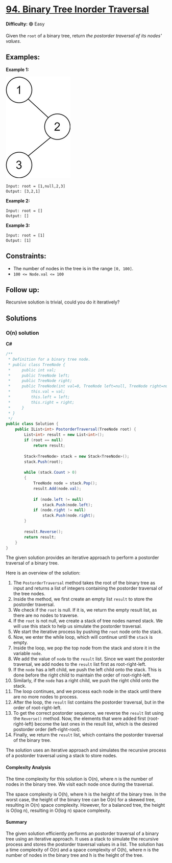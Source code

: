 # [94. Binary Tree Inorder Traversal](https://leetcode.com/problems/binary-tree-inorder-traversal/)

**Difficulty:** :green_circle: Easy

Given the `root` of a binary tree, return *the postorder traversal of its nodes' values*.

## Examples:

**Example 1:**

![069_01.jpg](./solutions/resources/069_01.jpg)

```
Input: root = [1,null,2,3]
Output: [3,2,1]

```

**Example 2:**

```
Input: root = []
Output: []

```

**Example 3:**

```
Input: root = [1]
Output: [1]

```

## Constraints:

- The number of nodes in the tree is in the range `[0, 100]`.
- `100 <= Node.val <= 100`

## Follow up:

Recursive solution is trivial, could you do it iteratively?


## Solutions

### O(n) solution 

**C#**

```C#
/**
 * Definition for a binary tree node.
 * public class TreeNode {
 *     public int val;
 *     public TreeNode left;
 *     public TreeNode right;
 *     public TreeNode(int val=0, TreeNode left=null, TreeNode right=null) {
 *         this.val = val;
 *         this.left = left;
 *         this.right = right;
 *     }
 * }
 */
public class Solution {
    public IList<int> PostorderTraversal(TreeNode root) {
        List<int> result = new List<int>();
        if (root == null)
            return result;
        
        Stack<TreeNode> stack = new Stack<TreeNode>();
        stack.Push(root);
        
        while (stack.Count > 0)
        {
            TreeNode node = stack.Pop();
            result.Add(node.val);
            
            if (node.left != null)
                stack.Push(node.left);
            if (node.right != null)
                stack.Push(node.right);
        }
        
        result.Reverse();
        return result;
    }
}
```

The given solution provides an iterative approach to perform a postorder traversal of a binary tree.

Here is an overview of the solution:

1. The `PostorderTraversal` method takes the root of the binary tree as input and returns a list of integers containing the postorder traversal of the tree nodes.
2. Inside the method, we first create an empty list `result` to store the postorder traversal.
3. We check if the `root` is null. If it is, we return the empty result list, as there are no nodes to traverse.
4. If the `root` is not null, we create a stack of tree nodes named stack. We will use this stack to help us simulate the postorder traversal.
5. We start the iterative process by pushing the `root` node onto the stack.
6. Now, we enter the while loop, which will continue until the `stack` is empty.
7. Inside the loop, we pop the top node from the stack and store it in the variable `node`.
8. We add the value of `node` to the `result` list. Since we want the postorder traversal, we add nodes to the `result` list first as root-right-left.
9. If the `node` has a left child, we push the left child onto the stack. This is done before the right child to maintain the order of root-right-left.
10. Similarly, if the `node` has a right child, we push the right child onto the stack.
11. The loop continues, and we process each node in the stack until there are no more nodes to process.
12. After the loop, the `result` list contains the postorder traversal, but in the order of root-right-left.
13. To get the correct postorder sequence, we reverse the `result` list using the `Reverse()` method. Now, the elements that were added first (root-right-left) become the last ones in the result list, which is the desired postorder order (left-right-root).
14. Finally, we return the `result` list, which contains the postorder traversal of the binary tree.

The solution uses an iterative approach and simulates the recursive process of a postorder traversal using a stack to store nodes.

#### Complexity Analysis

The time complexity for this solution is O(n), where n is the number of nodes in the binary tree. We visit each node once during the traversal.

The space complexity is O(h), where h is the height of the binary tree. In the worst case, the height of the binary tree can be O(n) for a skewed tree, resulting in O(n) space complexity. However, for a balanced tree, the height is O(log n), resulting in O(log n) space complexity.

#### Summary

The given solution efficiently performs an postorder traversal of a binary tree using an iterative approach. It uses a stack to simulate the recursive process and stores the postorder traversal values in a list. The solution has a time complexity of O(n) and a space complexity of O(h), where n is the number of nodes in the binary tree and h is the height of the tree.
